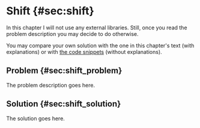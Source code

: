 # Shift {#sec:shift}

In this chapter I will not use any external libraries. Still, once you read the
problem description you may decide to do otherwise.

You may compare your own solution with the one in this chapter's text (with
explanations) or with [the code
snippets](https://github.com/b-lukaszuk/BS_wJ_eng/tree/main/code_snippets/shift)
(without explanations).

## Problem {#sec:shift_problem}

The problem description goes here.

## Solution {#sec:shift_solution}

The solution goes here.
